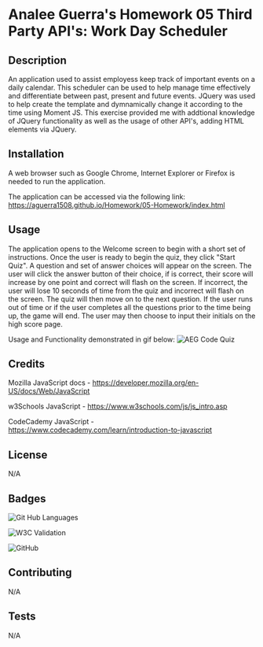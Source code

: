 # Analee Guerra's Homework 05 Third Party API's: Work Day Scheduler

## Description

An application used to assist employess keep track of important events on a daily calendar. This scheduler can be used to help manage time effectively and differentiate between past, present and future events. JQuery was used to help create the template and dymnamically change it according to the time using Moment JS. This exercise provided me with addtional knowledge of JQuery functionality as well as the usage of other API's, adding HTML elements via JQuery.

## Installation

A web browser such as Google Chrome, Internet Explorer or Firefox is needed to run the application.

The application can be accessed via the following link: https://aguerra1508.github.io/Homework/05-Homework/index.html

## Usage 

The application opens to the Welcome screen to begin with a short set of instructions. Once the user is ready to begin the quiz, they click "Start Quiz". A question and set of answer choices will appear on the screen. The user will click the answer button of their choice, if is correct, their score will increase by one point and correct will flash on the screen. If incorrect, the user will lose 10 seconds of time from the quiz and incorrect will flash on the screen. The quiz will then move on to the next question. If the user runs out of time or if the user completes all the questions prior to the time being up, the game will end. The user may then choose to input their initials on the high score page. 

Usage and Functionality demonstrated in gif below:
![AEG Code Quiz](AEGHomework04.gif)

## Credits

Mozilla JavaScript docs - https://developer.mozilla.org/en-US/docs/Web/JavaScript

w3Schools JavaScript - https://www.w3schools.com/js/js_intro.asp

CodeCademy JavaScript - https://www.codecademy.com/learn/introduction-to-javascript

## License

N/A

## Badges
![Git Hub Languages](https://img.shields.io/github/languages/top/aguerra1508/aguerra1508.github.io)

![W3C Validation](https://img.shields.io/w3c-validation/html?targetUrl=https%3A%2F%2Faguerra1508.github.io%2FHomework%2F03-Homework%2Findex.html)

![GitHub](https://img.shields.io/github/license/aguerra1508/aguerra1508.github.io)

## Contributing

N/A

## Tests

N/A